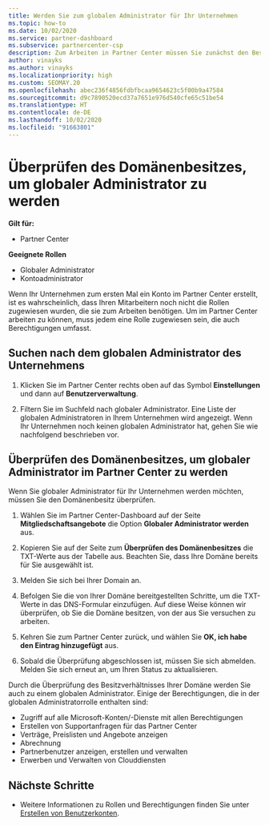 ```yaml
---
title: Werden Sie zum globalen Administrator für Ihr Unternehmen
ms.topic: how-to
ms.date: 10/02/2020
ms.service: partner-dashboard
ms.subservice: partnercenter-csp
description: Zum Arbeiten in Partner Center müssen Sie zunächst den Besitz Ihrer Domäne überprüfen. Hier erfahren Sie, wie Sie dazu vorgehen müssen und wie Sie ein globaler Administrator werden, der Benutzer hinzufügen kann.
author: vinayks
ms.author: vinayks
ms.localizationpriority: high
ms.custom: SEOMAY.20
ms.openlocfilehash: abec236f4856fdbfbcaa9654623c5f00b9a47584
ms.sourcegitcommit: d9c7890520ecd37a7651e976d540cfe65c51be54
ms.translationtype: HT
ms.contentlocale: de-DE
ms.lasthandoff: 10/02/2020
ms.locfileid: "91663801"
---
```

# <a name="verify-your-domain-ownership-to-become-global-admin"></a>Überprüfen des Domänenbesitzes, um globaler Administrator zu werden 

**Gilt für:**

- Partner Center

**Geeignete Rollen**

- Globaler Administrator
- Kontoadministrator

Wenn Ihr Unternehmen zum ersten Mal ein Konto im Partner Center erstellt, ist es wahrscheinlich, dass Ihren Mitarbeitern noch nicht die Rollen zugewiesen wurden, die sie zum Arbeiten benötigen.  Um im Partner Center arbeiten zu können, muss jedem eine Rolle zugewiesen sein, die auch Berechtigungen umfasst.  

## <a name="find-the-companys-global-admin"></a>Suchen nach dem globalen Administrator des Unternehmens

1. Klicken Sie im Partner Center rechts oben auf das Symbol **Einstellungen** und dann auf **Benutzerverwaltung**.

1. Filtern Sie im Suchfeld nach globaler Administrator. Eine Liste der globalen Administratoren in Ihrem Unternehmen wird angezeigt. Wenn Ihr Unternehmen noch keinen globalen Administrator hat, gehen Sie wie nachfolgend beschrieben vor.


## <a name="verify-your-domain-ownership-to-become-a-global-admin-in-partner-center"></a>Überprüfen des Domänenbesitzes, um globaler Administrator im Partner Center zu werden

Wenn Sie globaler Administrator für Ihr Unternehmen werden möchten, müssen Sie den Domänenbesitz überprüfen.

1. Wählen Sie im Partner Center-Dashboard auf der Seite **Mitgliedschaftsangebote** die Option **Globaler Administrator werden** aus. 

2. Kopieren Sie auf der Seite zum **Überprüfen des Domänenbesitzes** die TXT-Werte aus der Tabelle aus. Beachten Sie, dass Ihre Domäne bereits für Sie ausgewählt ist.

3. Melden Sie sich bei Ihrer Domain an. 

4. Befolgen Sie die von Ihrer Domäne bereitgestellten Schritte, um die TXT-Werte in das DNS-Formular einzufügen.  Auf diese Weise können wir überprüfen, ob Sie die Domäne besitzen, von der aus Sie versuchen zu arbeiten.

5. Kehren Sie zum Partner Center zurück, und wählen Sie **OK, ich habe den Eintrag hinzugefügt** aus.

6. Sobald die Überprüfung abgeschlossen ist, müssen Sie sich abmelden. Melden Sie sich erneut an, um Ihren Status zu aktualisieren. 

Durch die Überprüfung des Besitzverhältnisses Ihrer Domäne werden Sie auch zu einem globalen Administrator. Einige der Berechtigungen, die in der globalen Administratorrolle enthalten sind:

- Zugriff auf alle Microsoft-Konten/-Dienste mit allen Berechtigungen 
- Erstellen von Supportanfragen für das Partner Center
- Verträge, Preislisten und Angebote anzeigen
- Abrechnung
- Partnerbenutzer anzeigen, erstellen und verwalten
- Erwerben und Verwalten von Clouddiensten

## <a name="next-steps"></a>Nächste Schritte

- Weitere Informationen zu Rollen und Berechtigungen finden Sie unter [Erstellen von Benutzerkonten](create-user-accounts-and-set-permissions.md). 